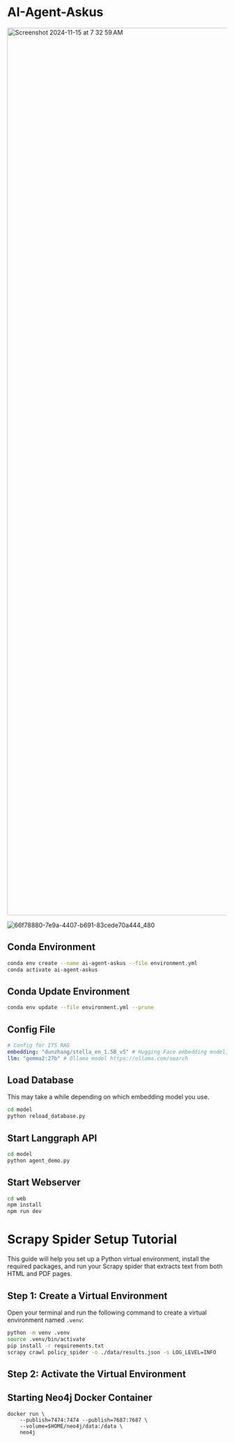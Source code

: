 # AI-Agent-Askus

<img width="2032" alt="Screenshot 2024-11-15 at 7 32 59 AM" src="https://github.com/user-attachments/assets/fe4ebd50-dbcb-4de6-9124-c3d11d778f26">

![66f78880-7e9a-4407-b691-83cede70a444_480](https://github.com/user-attachments/assets/c4e614a8-78e7-463e-b4e1-403980022ad2)


## Conda Environment
```bash
conda env create --name ai-agent-askus --file environment.yml
conda activate ai-agent-askus
```

## Conda Update Environment
```bash
conda env update --file environment.yml --prune
```

## Config File
```yml
# Config for ITS RAG
embedding: "dunzhang/stella_en_1.5B_v5" # Hugging Face embedding model, additional libraries may need to be installed to use other models
llm: "gemma2:27b" # Ollama model https://ollama.com/search
```

## Load Database
This may take a while depending on which embedding model you use.
```bash
cd model
python reload_database.py
```

## Start Langgraph API
```bash
cd model
python agent_demo.py
```

## Start Webserver
```bash
cd web
npm install
npm run dev
```

# Scrapy Spider Setup Tutorial

This guide will help you set up a Python virtual environment, install the required packages, and run your Scrapy spider that extracts text from both HTML and PDF pages.

## Step 1: Create a Virtual Environment

Open your terminal and run the following command to create a virtual environment named `.venv`:

```bash
python -m venv .venv
source .venv/bin/activate
pip install -r requirements.txt
scrapy crawl policy_spider -o ./data/results.json -s LOG_LEVEL=INFO
```

## Step 2: Activate the Virtual Environment

## Starting Neo4j Docker Container
```
docker run \
    --publish=7474:7474 --publish=7687:7687 \
    --volume=$HOME/neo4j/data:/data \
    neo4j
```